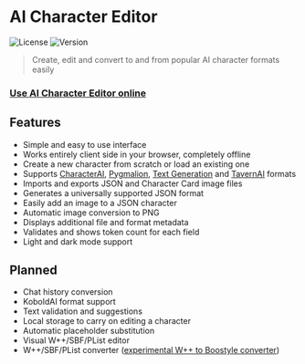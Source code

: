 # AI Character Editor
![License](https://img.shields.io/github/license/ZoltanAI/character-editor)
![Version](https://img.shields.io/badge/version-v0.5.0-blue)

> Create, edit and convert to and from popular AI character formats easily

### [Use AI Character Editor online](https://tfwol.github.io/character-editor/)

## Features
- Simple and easy to use interface
- Works entirely client side in your browser, completely offline
- Create a new character from scratch or load an existing one
- Supports [CharacterAI](https://character.ai/), [Pygmalion](https://github.com/PygmalionAI/gradio-ui), [Text Generation](https://github.com/oobabooga/text-generation-webui) and [TavernAI](https://github.com/TavernAI/TavernAI) formats
- Imports and exports JSON and Character Card image files
- Generates a universally supported JSON format
- Easily add an image to a JSON character
- Automatic image conversion to PNG
- Displays additional file and format metadata
- Validates and shows token count for each field
- Light and dark mode support

## Planned
- Chat history conversion
- KoboldAI format support
- Text validation and suggestions
- Local storage to carry on editing a character
- Automatic placeholder substitution
- Visual W++/SBF/PList editor
- W++/SBF/PList converter ([experimental W++ to Boostyle converter](https://zoltanai.github.io/character-editor/boo))
